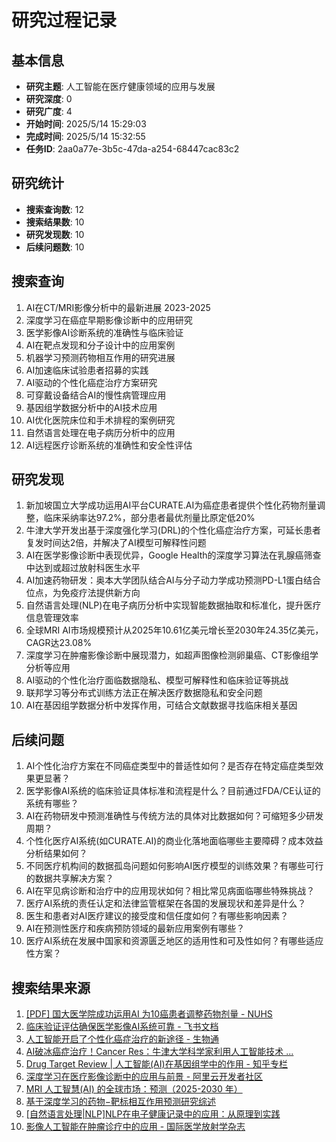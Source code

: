 # 研究过程记录

## 基本信息
- **研究主题**: 人工智能在医疗健康领域的应用与发展
- **研究深度**: 0
- **研究广度**: 4
- **开始时间**: 2025/5/14 15:29:03
- **完成时间**: 2025/5/14 15:32:55
- **任务ID**: 2aa0a77e-3b5c-47da-a254-68447cac83c2

## 研究统计
- **搜索查询数**: 12
- **搜索结果数**: 10
- **研究发现数**: 10
- **后续问题数**: 10

## 搜索查询
1. AI在CT/MRI影像分析中的最新进展 2023-2025
2. 深度学习在癌症早期影像诊断中的应用研究
3. 医学影像AI诊断系统的准确性与临床验证
4. AI在靶点发现和分子设计中的应用案例
5. 机器学习预测药物相互作用的研究进展
6. AI加速临床试验患者招募的实践
7. AI驱动的个性化癌症治疗方案研究
8. 可穿戴设备结合AI的慢性病管理应用
9. 基因组学数据分析中的AI技术应用
10. AI优化医院床位和手术排程的案例研究
11. 自然语言处理在电子病历分析中的应用
12. AI远程医疗诊断系统的准确性和安全性评估

## 研究发现
1. 新加坡国立大学成功运用AI平台CURATE.AI为癌症患者提供个性化药物剂量调整，临床采纳率达97.2%，部分患者最优剂量比原定低20%
2. 牛津大学开发出基于深度强化学习(DRL)的个性化癌症治疗方案，可延长患者复发时间达2倍，并解决了AI模型可解释性问题
3. AI在医学影像诊断中表现优异，Google Health的深度学习算法在乳腺癌筛查中达到或超过放射科医生水平
4. AI加速药物研发：奥本大学团队结合AI与分子动力学成功预测PD-L1蛋白结合位点，为免疫疗法提供新方向
5. 自然语言处理(NLP)在电子病历分析中实现智能数据抽取和标准化，提升医疗信息管理效率
6. 全球MRI AI市场规模预计从2025年10.61亿美元增长至2030年24.35亿美元，CAGR达23.08%
7. 深度学习在肿瘤影像诊断中展现潜力，如超声图像检测卵巢癌、CT影像组学分析等应用
8. AI驱动的个性化治疗面临数据隐私、模型可解释性和临床验证等挑战
9. 联邦学习等分布式训练方法正在解决医疗数据隐私和安全问题
10. AI在基因组学数据分析中发挥作用，可结合文献数据寻找临床相关基因

## 后续问题
1. AI个性化治疗方案在不同癌症类型中的普适性如何？是否存在特定癌症类型效果更显著？
2. 医学影像AI系统的临床验证具体标准和流程是什么？目前通过FDA/CE认证的系统有哪些？
3. AI在药物研发中预测准确性与传统方法的具体对比数据如何？可缩短多少研发周期？
4. 个性化医疗AI系统(如CURATE.AI)的商业化落地面临哪些主要障碍？成本效益分析结果如何？
5. 不同医疗机构间的数据孤岛问题如何影响AI医疗模型的训练效果？有哪些可行的数据共享解决方案？
6. AI在罕见病诊断和治疗中的应用现状如何？相比常见病面临哪些特殊挑战？
7. 医疗AI系统的责任认定和法律监管框架在各国的发展现状和差异是什么？
8. 医生和患者对AI医疗建议的接受度和信任度如何？有哪些影响因素？
9. AI在预测性医疗和疾病预防领域的最新应用案例有哪些？
10. 医疗AI系统在发展中国家和资源匮乏地区的适用性和可及性如何？有哪些适应性方案？

## 搜索结果来源
1. [[PDF] 国大医学院成功运用AI 为10癌患者调整药物剂量 - NUHS](https://www.nuhs.edu.sg/docs/default-source/newsroom-document/nuhs/2025/04-apr/zb-nus-medicine-successfully-uses-ai-to-adjust-drug-dosages-for-10-cancer-patients.pdf?sfvrsn=4c0dc498_1)
2. [临床验证评估确保医学影像AI系统可靠 - 飞书文档](https://docs.feishu.cn/v/wiki/CTk5wjUEgiX3Aukk6hbc21jSnMz/a4)
3. [人工智能开启了个性化癌症治疗的新途径 - 生物通](https://m.ebiotrade.com/Newsf/2024-9/20240906055603828.htm)
4. [AI破冰癌症治疗！Cancer Res：牛津大学科学家利用人工智能技术 ...](https://news.bioon.com/article/1acf83090990.html)
5. [Drug Target Review | 人工智能(AI)在基因组学中的作用 - 知乎专栏](https://zhuanlan.zhihu.com/p/113680016)
6. [深度学习在医疗影像诊断中的应用与前景 - 阿里云开发者社区](https://developer.aliyun.com/article/1642712)
7. [MRI 人工智慧(AI) 的全球市场：预测（2025-2030 年）](https://cn.gii.tw/report/ksi1627588-artificial-intelligence-ai-mri-market-forecasts.html)
8. [基于深度学习的药物−靶标相互作用预测研究综述](https://html.rhhz.net/tis/html/202308024.htm)
9. [[自然语言处理|NLP]NLP在电子健康记录中的应用：从原理到实践](https://cloud.tencent.com/developer/article/2364495)
10. [影像人工智能在肿瘤诊疗中的应用 - 国际医学放射学杂志](https://www.ijmradiol.ac.cn/CN/10.19300/j.2024.S21528)
